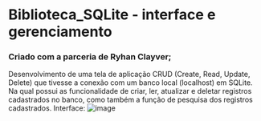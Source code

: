 # Biblioteca_SQLite - interface e gerenciamento
### Criado com a parceria de Ryhan Clayver;
Desenvolvimento de uma tela de aplicação CRUD (Create, Read, Update, Delete) que tivesse a conexão com um banco local (localhost) em SQLite.
Na qual possui as funcionalidade de criar, ler, atualizar e deletar registros cadastrados no banco, como também a função de pesquisa dos registros cadastrados. 
Interface: 
![image](https://github.com/TataVic/Biblioteca_SQLite/assets/120256512/4c74cbaa-9004-4be9-8144-a3dd7d35433e)

